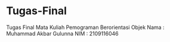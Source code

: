 # Tugas-Final
Tugas Final Mata Kuliah Pemograman Berorientasi Objek
Nama : Muhammad Akbar Gulunna
NIM  : 2109116046
